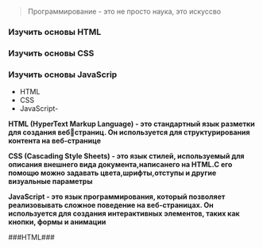 >Программирование - это не просто наука, это искуссво
### Изучить основы HTML
### Изучить основы CSS
### Изучить основы JavaScrip 
- HTML
- CSS
- JavaScript-

**HTML (HyperText Markup Language) - это стандартный язык разметки для создания вебстраниц. Он используется для структурирования контента на веб-странице**

**CSS (Cascading Style Sheets) - это язык стилей, используемый для описания внешнего вида документа,написанего на HTML.С его помощю можно задавать цвета,шрифты,отступы и другие визуальные параметры**

**JavaScript - это язык программирования, который позволяет реализовывать сложное поведение на веб-страницах. Он используется для создания интерактивных элементов, таких как кнопки, формы и анимации**

###HTML###
<!DOCTYPE html>
<html lang="en">
<head>
